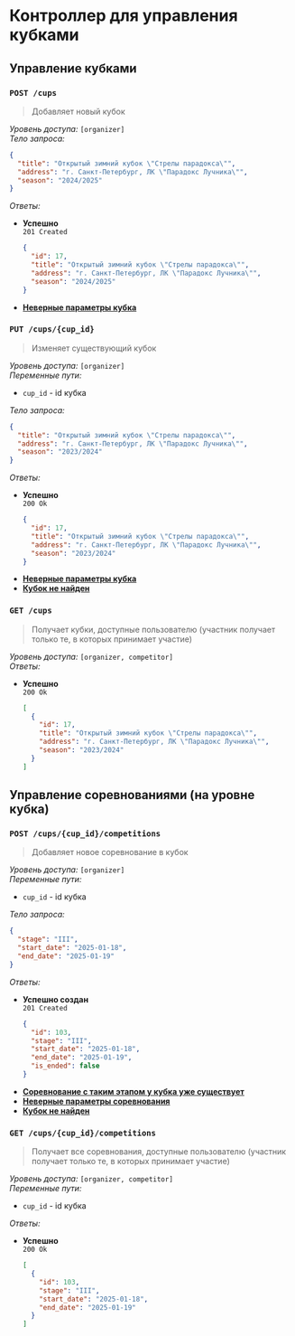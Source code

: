 # Контроллер для управления кубками

## Управление кубками

### `POST /cups`

> Добавляет новый кубок

_Уровень доступа:_ `[organizer]`\
_Тело запроса:_

```json
{
  "title": "Открытый зимний кубок \"Стрелы парадокса\"",
  "address": "г. Санкт-Петербург, ЛК \"Парадокс Лучника\"",
  "season": "2024/2025"
}
```

_Ответы:_

- **Успешно**\
  `201 Created`
  ```json
  {
    "id": 17,
    "title": "Открытый зимний кубок \"Стрелы парадокса\"",
    "address": "г. Санкт-Петербург, ЛК \"Парадокс Лучника\"",
    "season": "2024/2025"
  }
  ```
- [**Неверные параметры кубка**](user_errors.md/#неверные-параметры)

### `PUT /cups/{cup_id}`

> Изменяет существующий кубок

_Уровень доступа:_ `[organizer]`\
_Переменные пути:_

- `cup_id` - id кубка

_Тело запроса:_

```json
{
  "title": "Открытый зимний кубок \"Стрелы парадокса\"",
  "address": "г. Санкт-Петербург, ЛК \"Парадокс Лучника\"",
  "season": "2023/2024"
}
```

_Ответы:_

- **Успешно**\
  `200 Ok`
  ```json
  {
    "id": 17,
    "title": "Открытый зимний кубок \"Стрелы парадокса\"",
    "address": "г. Санкт-Петербург, ЛК \"Парадокс Лучника\"",
    "season": "2023/2024"
  }
  ```
- [**Неверные параметры кубка**](user_errors.md/#неверные-параметры)
- [**Кубок не найден**](user_errors.md/#не-найдено)

### `GET /cups`

> Получает кубки, доступные пользователю (участник получает только те, в которых принимает участие)

_Уровень доступа:_ `[organizer, competitor]`\
_Ответы:_

- **Успешно**\
  `200 Ok`
  ```json
  [
    {
      "id": 17,
      "title": "Открытый зимний кубок \"Стрелы парадокса\"",
      "address": "г. Санкт-Петербург, ЛК \"Парадокс Лучника\"",
      "season": "2023/2024"
    }
  ]
  ```

## Управление соревнованиями (на уровне кубка)

### `POST /cups/{cup_id}/competitions`

> Добавляет новое соревнование в кубок

_Уровень доступа:_ `[organizer]`\
_Переменные пути:_

- `cup_id` - id кубка

_Тело запроса:_

```json
{
  "stage": "III",
  "start_date": "2025-01-18",
  "end_date": "2025-01-19"
}
```

_Ответы:_

- **Успешно создан**\
  `201 Created`
  ```json
  {
    "id": 103,
    "stage": "III",
    "start_date": "2025-01-18",
    "end_date": "2025-01-19",
    "is_ended": false
  }
  ```
- [**Соревнование с таким этапом у кубка уже существует**](user_errors.md/#ресурс-уже-существует)
- [**Неверные параметры соревнования**](user_errors.md/#неверные-параметры)
- [**Кубок не найден**](user_errors.md/#не-найдено)

### `GET /cups/{cup_id}/competitions`

> Получает все соревнования, доступные пользователю (участник получает только те, в которых принимает участие)

_Уровень доступа:_ `[organizer, competitor]`\
_Переменные пути:_

- `cup_id` - id кубка

_Ответы:_

- **Успешно**\
  `200 Ok`
  ```json
  [
    {
      "id": 103,
      "stage": "III",
      "start_date": "2025-01-18",
      "end_date": "2025-01-19"
    }
  ]
  ```
